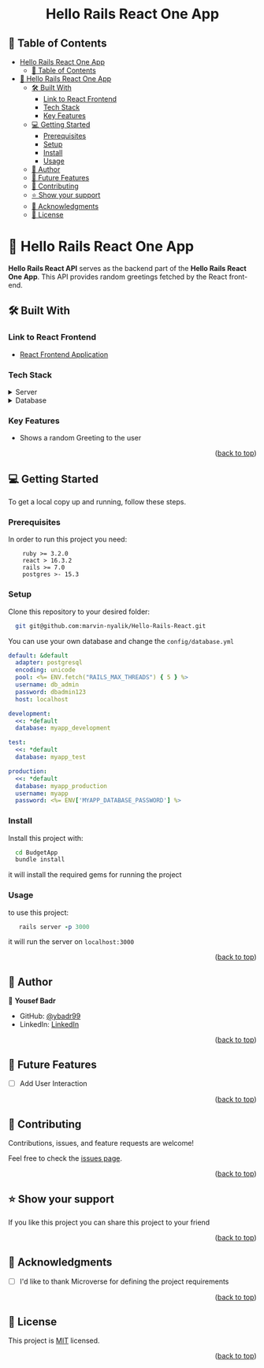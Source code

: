 <a name="readme-top"></a>

<div align="center">
    <br/>

# Hello Rails React One App

</div>
<!-- TABLE OF CONTENTS -->

## 📗 Table of Contents

- [Hello Rails React One App](#hello-rails-react-one-app)
  - [📗 Table of Contents](#-table-of-contents)
- [📖 Hello Rails React One App ](#-hello-rails-react-one-app-)
  - [🛠 Built With ](#-built-with-)
    - [Link to React Frontend](#link-to-react-frontend)
    - [Tech Stack ](#tech-stack-)
    - [Key Features ](#key-features-)
  - [💻 Getting Started ](#-getting-started-)
    - [Prerequisites](#prerequisites)
    - [Setup](#setup)
    - [Install](#install)
    - [Usage](#usage)
  - [👥 Author ](#-author-)
  - [🔭 Future Features ](#-future-features-)
  - [🤝 Contributing ](#-contributing-)
  - [⭐️ Show your support ](#️-show-your-support-)
  - [🙏 Acknowledgments ](#-acknowledgments-)
  - [📝 License ](#-license-)

<!-- PROJECT DESCRIPTION -->

# 📖 Hello Rails React One App <a name="about-project"></a>

**Hello Rails React API** serves as the backend part of the **Hello Rails React One App**. This API provides random greetings fetched by the React front-end.

## 🛠 Built With <a name="built-with"></a>

### Link to React Frontend

- [React Frontend Application](https://github.com/ybadr99/hello-react/pull/1)

### Tech Stack <a name="tech-stack"></a>

<details>
  <summary>Server</summary>
    <li><a href="https://www.ruby-lang.org/en/">React</a></li>
    <li><a href="https://rubyonrails.org/">Rails</a></li>
</details>
<details>
  <summary>Database</summary>
    <li><a href="https://www.postgresql.org/">Postgres</a></li>
</details>

<!-- Features -->

### Key Features <a name="key-features"></a>

- Shows a random Greeting to the user
<p align="right">(<a href="#readme-top">back to top</a>)</p>

<!-- GETTING STARTED -->

## 💻 Getting Started <a name="getting-started"></a>

To get a local copy up and running, follow these steps.

### Prerequisites

In order to run this project you need:

```
    ruby >= 3.2.0
    react > 16.3.2
    rails >= 7.0
    postgres >- 15.3
```

### Setup

Clone this repository to your desired folder:

```bash
  git git@github.com:marvin-nyalik/Hello-Rails-React.git
```

You can use your own database and change the `config/database.yml`

```yml
default: &default
  adapter: postgresql
  encoding: unicode
  pool: <%= ENV.fetch("RAILS_MAX_THREADS") { 5 } %>
  username: db_admin
  password: dbadmin123
  host: localhost

development:
  <<: *default
  database: myapp_development

test:
  <<: *default
  database: myapp_test

production:
  <<: *default
  database: myapp_production
  username: myapp
  password: <%= ENV['MYAPP_DATABASE_PASSWORD'] %>
```

### Install

Install this project with:

```bash
  cd BudgetApp
  bundle install
```

it will install the required gems for running the project

### Usage

to use this project:

```ruby
   rails server -p 3000
```

it will run the server on `localhost:3000`

<p align="right">(<a href="#readme-top">back to top</a>)</p>

## 👥 Author <a name="author"></a>

👤 **Yousef Badr**

- GitHub: [@ybadr99](https://github.com/ybadr99)
- LinkedIn: [LinkedIn](https://www.linkedin.com/in/yousef-mohamed-badr/)

<p align="right">(<a href="#readme-top">back to top</a>)</p>

<!-- FUTURE FEATURES -->

## 🔭 Future Features <a name="future-features"></a>

- [ ] Add User Interaction

<p align="right">(<a href="#readme-top">back to top</a>)</p>

<!-- CONTRIBUTING -->

## 🤝 Contributing <a name="contributing"></a>

Contributions, issues, and feature requests are welcome!

Feel free to check the [issues page](https://github.com/arnoldnekemiah/hello-rails-react/issues).

<p align="right">(<a href="#readme-top">back to top</a>)</p>

<!-- SUPPORT -->

## ⭐️ Show your support <a name="support"></a>

If you like this project you can share this project to your friend

<p align="right">(<a href="#readme-top">back to top</a>)</p>

<!-- ACKNOWLEDGEMENTS -->

## 🙏 Acknowledgments <a name="acknowledgements"></a>

- [ ] I'd like to thank Microverse for defining the project requirements

<p align="right">(<a href="#readme-top">back to top</a>)</p>

<!-- LICENSE -->

## 📝 License <a name="license"></a>

This project is [MIT](./LICENSE) licensed.

<p align="right">(<a href="#readme-top">back to top</a>)</p>
